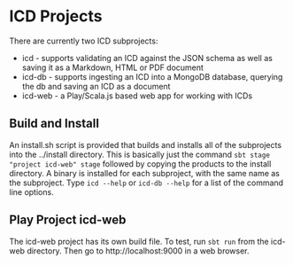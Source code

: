 ICD Projects
============

There are currently two ICD subprojects:

* icd - supports validating an ICD against the JSON schema as well as saving it as a Markdown, HTML or PDF document
* icd-db - supports ingesting an ICD into a MongoDB database, querying the db and saving an ICD as a document
* icd-web - a Play/Scala.js based web app for working with ICDs

Build and Install
-----------------

An install.sh script is provided that builds and installs all of the subprojects into the ../install directory.
This is basically just the command `sbt stage "project icd-web" stage` followed by copying the products to the
install directory. A binary is installed for each subproject, with the same name as the subproject.
Type `icd --help` or `icd-db --help` for a list of the command line options.

Play Project icd-web
--------------------

The icd-web project has its own build file. To test, run `sbt run` from the icd-web directory.
Then go to http://localhost:9000 in a web browser.





